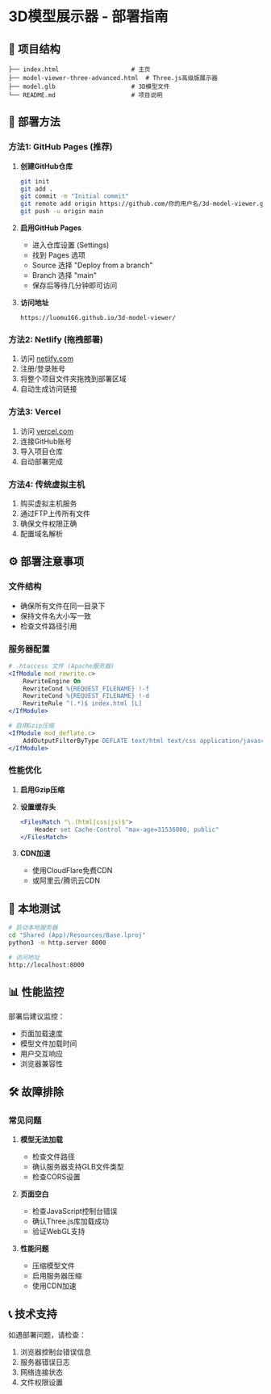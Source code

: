 # 3D模型展示器 - 部署指南

## 📁 项目结构
```
├── index.html                    # 主页
├── model-viewer-three-advanced.html  # Three.js高级版展示器
├── model.glb                     # 3D模型文件
└── README.md                     # 项目说明
```

## 🚀 部署方法

### 方法1: GitHub Pages (推荐)

1. **创建GitHub仓库**
   ```bash
   git init
   git add .
   git commit -m "Initial commit"
   git remote add origin https://github.com/你的用户名/3d-model-viewer.git
   git push -u origin main
   ```

2. **启用GitHub Pages**
   - 进入仓库设置 (Settings)
   - 找到 Pages 选项
   - Source 选择 "Deploy from a branch"
   - Branch 选择 "main"
   - 保存后等待几分钟即可访问

3. **访问地址**
   ```
   https://luomu166.github.io/3d-model-viewer/
   ```

### 方法2: Netlify (拖拽部署)

1. 访问 [netlify.com](https://netlify.com)
2. 注册/登录账号
3. 将整个项目文件夹拖拽到部署区域
4. 自动生成访问链接

### 方法3: Vercel

1. 访问 [vercel.com](https://vercel.com)
2. 连接GitHub账号
3. 导入项目仓库
4. 自动部署完成

### 方法4: 传统虚拟主机

1. 购买虚拟主机服务
2. 通过FTP上传所有文件
3. 确保文件权限正确
4. 配置域名解析

## ⚙️ 部署注意事项

### 文件结构
- 确保所有文件在同一目录下
- 保持文件名大小写一致
- 检查文件路径引用

### 服务器配置
```apache
# .htaccess 文件 (Apache服务器)
<IfModule mod_rewrite.c>
    RewriteEngine On
    RewriteCond %{REQUEST_FILENAME} !-f
    RewriteCond %{REQUEST_FILENAME} !-d
    RewriteRule ^(.*)$ index.html [L]
</IfModule>

# 启用Gzip压缩
<IfModule mod_deflate.c>
    AddOutputFilterByType DEFLATE text/html text/css application/javascript
</IfModule>
```

### 性能优化
1. **启用Gzip压缩**
2. **设置缓存头**
   ```apache
   <FilesMatch "\.(html|css|js)$">
       Header set Cache-Control "max-age=31536000, public"
   </FilesMatch>
   ```

3. **CDN加速**
   - 使用CloudFlare免费CDN
   - 或阿里云/腾讯云CDN

## 🔧 本地测试

```bash
# 启动本地服务器
cd "Shared (App)/Resources/Base.lproj"
python3 -m http.server 8000

# 访问地址
http://localhost:8000
```

## 📊 性能监控

部署后建议监控：
- 页面加载速度
- 模型文件加载时间
- 用户交互响应
- 浏览器兼容性

## 🛠️ 故障排除

### 常见问题
1. **模型无法加载**
   - 检查文件路径
   - 确认服务器支持GLB文件类型
   - 检查CORS设置

2. **页面空白**
   - 检查JavaScript控制台错误
   - 确认Three.js库加载成功
   - 验证WebGL支持

3. **性能问题**
   - 压缩模型文件
   - 启用服务器压缩
   - 使用CDN加速

## 📞 技术支持

如遇部署问题，请检查：
1. 浏览器控制台错误信息
2. 服务器错误日志
3. 网络连接状态
4. 文件权限设置 